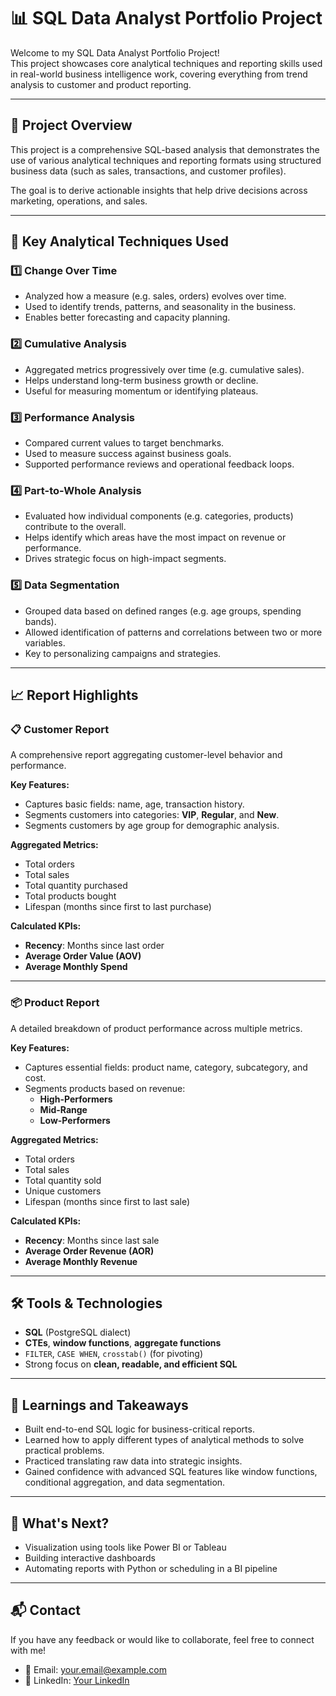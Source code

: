 # 📊 SQL Data Analyst Portfolio Project

Welcome to my SQL Data Analyst Portfolio Project!  
This project showcases core analytical techniques and reporting skills used in real-world business intelligence work, covering everything from trend analysis to customer and product reporting.

---

## 📁 Project Overview

This project is a comprehensive SQL-based analysis that demonstrates the use of various analytical techniques and reporting formats using structured business data (such as sales, transactions, and customer profiles).

The goal is to derive actionable insights that help drive decisions across marketing, operations, and sales.

---

## 🧠 Key Analytical Techniques Used

### 1️⃣ Change Over Time
- Analyzed how a measure (e.g. sales, orders) evolves over time.
- Used to identify trends, patterns, and seasonality in the business.
- Enables better forecasting and capacity planning.

### 2️⃣ Cumulative Analysis
- Aggregated metrics progressively over time (e.g. cumulative sales).
- Helps understand long-term business growth or decline.
- Useful for measuring momentum or identifying plateaus.

### 3️⃣ Performance Analysis
- Compared current values to target benchmarks.
- Used to measure success against business goals.
- Supported performance reviews and operational feedback loops.

### 4️⃣ Part-to-Whole Analysis
- Evaluated how individual components (e.g. categories, products) contribute to the overall.
- Helps identify which areas have the most impact on revenue or performance.
- Drives strategic focus on high-impact segments.

### 5️⃣ Data Segmentation
- Grouped data based on defined ranges (e.g. age groups, spending bands).
- Allowed identification of patterns and correlations between two or more variables.
- Key to personalizing campaigns and strategies.

---

## 📈 Report Highlights

### 📋 Customer Report
A comprehensive report aggregating customer-level behavior and performance.

**Key Features:**
- Captures basic fields: name, age, transaction history.
- Segments customers into categories: **VIP**, **Regular**, and **New**.
- Segments customers by age group for demographic analysis.

**Aggregated Metrics:**
- Total orders  
- Total sales  
- Total quantity purchased  
- Total products bought  
- Lifespan (months since first to last purchase)

**Calculated KPIs:**
- **Recency**: Months since last order  
- **Average Order Value (AOV)**  
- **Average Monthly Spend**

---

### 📦 Product Report
A detailed breakdown of product performance across multiple metrics.

**Key Features:**
- Captures essential fields: product name, category, subcategory, and cost.
- Segments products based on revenue:
  - **High-Performers**
  - **Mid-Range**
  - **Low-Performers**

**Aggregated Metrics:**
- Total orders  
- Total sales  
- Total quantity sold  
- Unique customers  
- Lifespan (months since first to last sale)

**Calculated KPIs:**
- **Recency**: Months since last sale  
- **Average Order Revenue (AOR)**  
- **Average Monthly Revenue**

---

## 🛠️ Tools & Technologies

- **SQL** (PostgreSQL dialect)
- **CTEs**, **window functions**, **aggregate functions**
- `FILTER`, `CASE WHEN`, `crosstab()` (for pivoting)
- Strong focus on **clean, readable, and efficient SQL**

---

## 🧾 Learnings and Takeaways

- Built end-to-end SQL logic for business-critical reports.
- Learned how to apply different types of analytical methods to solve practical problems.
- Practiced translating raw data into strategic insights.
- Gained confidence with advanced SQL features like window functions, conditional aggregation, and data segmentation.

---

## 📌 What's Next?

- Visualization using tools like Power BI or Tableau  
- Building interactive dashboards  
- Automating reports with Python or scheduling in a BI pipeline

---

## 📬 Contact

If you have any feedback or would like to collaborate, feel free to connect with me!

- 📧 Email: your.email@example.com  
- 💼 LinkedIn: [Your LinkedIn](https://linkedin.com/in/yourname)
